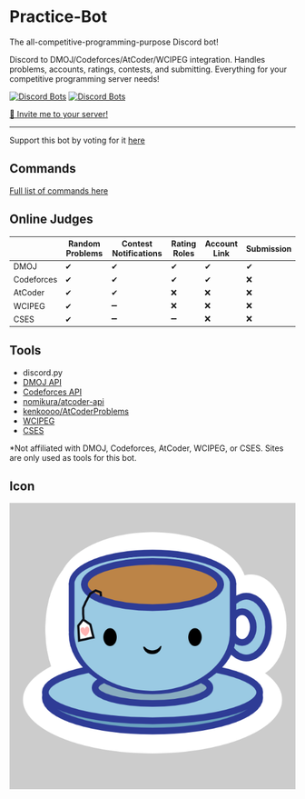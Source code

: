 # Practice-Bot
The all-competitive-programming-purpose Discord bot!

Discord to DMOJ/Codeforces/AtCoder/WCIPEG integration. Handles problems, accounts, ratings, contests, and submitting. Everything for your competitive programming server needs!

[![Discord Bots](https://top.gg/api/widget/status/691416325557452861.svg)](https://top.gg/bot/691416325557452861)
[![Discord Bots](https://top.gg/api/widget/servers/691416325557452861.svg)](https://top.gg/bot/691416325557452861)

[🍵 Invite me to your server!](https://discord.com/api/oauth2/authorize?client_id=691416325557452861&permissions=402779152&scope=bot)

---

Support this bot by voting for it [here](https://top.gg/bot/691416325557452861/vote)

## Commands
[Full list of commands here](https://github.com/kevinjycui/Practice-Bot/wiki/Commands)

## Online Judges
| | Random Problems | Contest Notifications | Rating Roles | Account Link | Submission |
|---|---|---|---|---|---|
| DMOJ | ✔ | ✔ | ✔ | ✔ | ✔ |
| Codeforces | ✔ | ✔ | ✔ | ✔ | ❌ |
| AtCoder | ✔ | ✔ | ❌ | ❌ | ❌ |
| WCIPEG | ✔ | ➖ | ❌ | ❌ | ❌ |
| CSES | ✔ | ➖ | ➖ | ❌ | ❌ |

## Tools
 - discord.py
 - [DMOJ API](https://dmoj.ca/api/)
 - [Codeforces API](https://codeforces.com/apiHelp)
 - [nomikura/atcoder-api](https://github.com/nomikura/atcoder-api)
 - [kenkoooo/AtCoderProblems](https://github.com/kenkoooo/AtCoderProb✔ems)
 - [WCIPEG](https://wcipeg.com/main)
 - [CSES](https://cses.fi/)

 *Not affiliated with DMOJ, Codeforces, AtCoder, WCIPEG, or CSES. Sites are only used as tools for this bot.

## Icon
![](logo.png)
